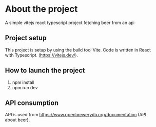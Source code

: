 # About the project
A simple vitejs react typescript project fetching beer from an api

## Project setup
This project is setup by using the build tool Vite. Code is written in React with Typescript. (https://vitejs.dev/).

## How to launch the project
1. npm install
2. npm run dev


## API consumption
API is used from https://www.openbrewerydb.org/documentation (API about beer).

